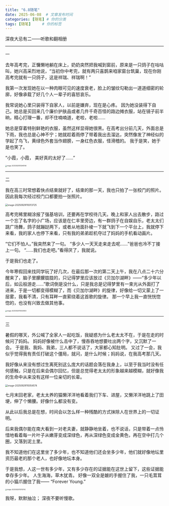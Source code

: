 ```yaml
---
title: "6.8随笔"
date: 2025-06-08  # 文章发布时间
categories: [随笔] # 你的分类
tags: [随笔]     # 你的标签
---
```




深夜大忌有二——听歌和翻相册

------------
一

去年高考完，正慵懒地躺在床上，奶奶突然把我喊到窗前，原来是一只鸽子在咕咕叫，她兴高采烈地说，“当初你中考完，就有两只喜鹊来咱家窗台筑巢，现在你刚高考完就有一只鸽子，这是祥瑞、祥瑞啊！”

我第一次发现她在以一种肉眼可见的速度衰老，脸上的皱纹勾勒出一道道细密的轮廓，好像承载了好几个人一辈子的喜怒哀乐。

我常说她心里只装得下自家人，以前是嫌弃，现在是心疼。
因为她没装得下自己。她总是买回来几个廉价护肤品或者几件千奇百怪的路边摊衣服，站在镜子前半晌，精心打理一番，却不住喃喃道，老啦，老啦......

她总是穿着特别鲜艳的衣服，虽然这样显得她很黑。在高考出分前几天，外面总是下雨，我也总是心神不宁；她就趁着雨停了带着我出去溜达，突然像发了神经似的学起了鸟飞，黄绿色外套当作翅膀，一身红色衣服，怪滑稽的。
我于是笑，她于是也笑了。

“小霞，小霞，
美好真的太好了......”

<img src="https://cdn.jsdelivr.net/gh/HEYWEEN/images@main/images/image-20250929105949148.png" alt="image-20250929105949148" style="zoom: 33%;" />

------------
二

我在高三时常想着快点结束就好了，结束的那一天，我也只拍了一张校门的照片。
因此我每次经过校门口都要拍一张照片。

<img src="https://cdn.jsdelivr.net/gh/HEYWEEN/images@main/images/image-20250929110013725.png" alt="image-20250929110013725" style="zoom:50%;" />

高考完稀里糊涂报了强基培训，还要再在学校待几天。晚上和家人出去散步，路过一个忘了名字的小广场，应该是在仁丰里旁边，有一群鸽子在自娱自乐，老太太们跳广场舞，鸽子就蹦跶两下，或者从地面扑棱一下就飞到下一个平台上，我就停下来看，我的家人也停下来看，只有我的弟弟趁机夺过了妈妈的手机看动画片。

“它们不怕人。”我突然来了一句。
“多少人一天天走来走去呢......”爸爸也冷不丁接上一句。
“......我们也走吧。”看得厌了，我就说。

于是我们也走了。

今年寒假回来找同学玩了好几次，在最后那一次的第二天上午，我在八点二十六分醒来了，脑子里朦朦胧胧的，只记得梦里应该放过《贝加尔湖畔》——“多少年以后，如云般游走......”歌词倒是没什么，只是我总是记得梦里有一束光从外面打了进来，于是一切都变得模糊了，而《贝加尔湖畔》的旋律，好像给一切又蒙上了一层雾，我看不清，只有耳畔一直萦绕着这首歌的旋律。
那一个早上我一直恍恍惚惚的，也没有兴致去做其他事。

<img src="https://cdn.jsdelivr.net/gh/HEYWEEN/images@main/images/image-20250929110029083.png" alt="image-20250929110029083" style="zoom: 33%;" />

------------
三

暑假的哪天，外公喊了全家人一起吃饭，我疑惑为什么老太太不在，于是在走的时候问了妈妈。
妈妈好像被什么击中了，慢吞吞地想要吐出两个字，又沉默了一会。
于是我、我妈、我弟，三人都不说话了，大家都心知肚明。
又过了一会，我似乎觉得我有责任打破这个僵局，就问，是什么时候；妈妈说，在我高考那几天。

我好像从来没有想过生离死别这么庞大的话题会落在我身上，以至于我当时没有任何感触，只是在后来会偶尔回忆，但是总觉得老太太的形象越来越模糊，就好像我的生命中从来没有这样一位亲切的长辈。

<img src="https://cdn.jsdelivr.net/gh/HEYWEEN/images@main/images/image-20250929110054574.png" alt="image-20250929110054574" style="zoom:50%;" />

七月末回老家，老太太养的猫懒洋洋地看着我们下车、进屋，又懒洋洋地跳上了田埂，伸了个懒腰。好像什么都没有变。

从此以后我总是在想，时间会以怎么样一种残酷的方式抹除人在世界上的一切证明。

后来我偶尔能在南大看到一对老夫妻，就静静地坐着，也不说话，只是带着一点怜惜地看着每一片叶子从嫩芽变成深绿色，再从深绿色变成金黄色，再在空中打几个圈，又落到泥土里。

我不知道他们在这里坐了多少年，也不知道他们还会坐多少年，他们就好像地坛里资历最老的那个老人，也好像地坛本身。

于是我想，人这一世有多少年，又有多少存在的证据能在这世上留下，这些证据能幸存多少年。
人生海海，草木犹青。
好像一双全是皴的手握住了我，一只毛茸茸的小猫爪握住了我——
“Forever Young.”

<img src="https://cdn.jsdelivr.net/gh/HEYWEEN/images@main/images/image-20250929110110742.png" alt="image-20250929110110742" style="zoom:33%;" />

我呀，默默抽泣；
深夜不要听慢歌。